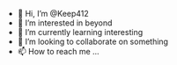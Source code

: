 - 👋 Hi, I’m @Keep412
- 👀 I’m interested in beyond 
- 🌱 I’m currently learning interesting
- 💞️ I’m looking to collaborate on something 
- 📫 How to reach me ...

<!---
Keep412/Keep412 is a ✨ special ✨ repository because its `README.md` (this file) appears on your GitHub profile.
You can click the Preview link to take a look at your changes.
--->
